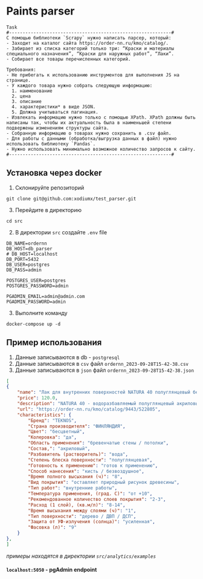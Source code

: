 # Paints parser
```
Task
#------------------------------------------------------------#
С помощью библиотеки `Scrapy` нужно написать парсер, который:
- Заходит на каталог сайта https://order-nn.ru/kmo/catalog/.
- Забирает из списка категорий только три: “Краски и материалы специального назначения”, “Краски для наружных работ”, “Лаки”.
- Собирает все товары перечисленных категорий.

Требования:
- Не прибегать к использованию инструментов для выполнения JS на странице.
- У каждого товара нужно собрать следующую информацию:
  1. наименование
  2. ценa
  3. описание
  4. характеристики* в виде JSON.
  5. Должна учитываться пагинация.
- Извлекать информацию нужно только с помощью XPath. XPath должны быть написаны так, чтобы их актуальность была в наименьшей степени подвержены изменениям структуры сайта.
- Собранную информацию о товарах нужно сохранить в .csv файл.
- Для работы с данными (обработка/выгрузка данных в файл) нужно использовать библиотеку `Pandas`.
- Нужно использовать минимально возможное количество запросов к сайту.
#------------------------------------------------------------#
```

## Установка через docker
1. Cклонируйте репозиторий
```
git clone git@github.com:xodiumx/test_parser.git
```
3. Перейдите в директорию
```
cd src
```
2. В директории `src` создайте `.env` file
```
DB_NAME=ordernn
DB_HOST=db_parser
# DB_HOST=localhost
DB_PORT=5432
DB_USER=postgres
DB_PASS=admin

POSTGRES_USER=postgres
POSTGRES_PASSWORD=admin

PGADMIN_EMAIL=admin@admin.com
PGADMIN_PASSWORD=admin
```
3. Выполните команду
```
docker-compose up -d
```

## Пример использования 

1. Данные записываются в db - `postgresql`
2. Данные записываются в `csv` файл `ordernn_2023-09-28T15-42-38.csv`
3. Данные записываются в `json` файл `ordernn_2023-09-28T15-42-38.json`

```json
[
{
    "name": "Лак для внутренних поверхностей NATURA 40 полуглянцевый бесцветный TEKNOS",
    "price": 120.0,
    "description": "NATURA 40 - водоразбавляемый полуглянцевый акриловый лак без запаха с усиленной защитой против ультрафиолета. Он хорошо выравнивается, быстро высыхает, почти не имеет запаха и не желтеет, стойкий к мытью и износу. Изделие относится к категории М1 строительных материалов по выбросам вредных веществ. Применяется для лакировки, например, внутренних деревянных стен и потолков, панелей и стен из бревна. Не подходит для лакировки полов и мебели.",
    "url": "https://order-nn.ru/kmo/catalog/9443/522805",
    "characteristics": {
        "Бренд": "TEKNOS",
        "Страна производителя": "ФИНЛЯНДИЯ",
        "Цвет": "бесцветный",
        "Колеровка": "да",
        "Область применения": "бревенчатые стены / потолки",
        "Состав,": "акриловый",
        "Разбавитель (растворитель)": "вода",
        "Степень блеска поверхности": "полуглянцевая",
        "Готовность к применению": "готов к применению",
        "Способ нанесения": "кисть / безвоздушное",
        "Время полного высыхания (ч)": "8",
        "Вид покрытия": "оставляет природный рисунок древесины",
        "Тип работ": "внутренние работы",
        "Температура применения, (град. C)": "от +10",
        "Рекомендованное количество слоев покрытия": "2-3",
        "Расход (1 слой), (кв.м/л)": "8-14",
        "Время высыхания между слоями (ч)": "1",
        "Тип поверхности": "дерево / ДВП / ДСП",
        "Защита от УФ-излучения (солнца)": "усиленная",
        "Фасовка (л)": "9"
    }
},
]
```
*примеры находятся в директории `src/analytics/examples`*

#### `localhost:5050` - pgAdmin endpoint

